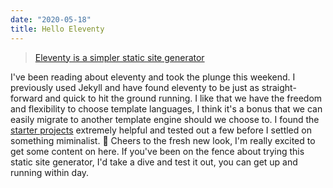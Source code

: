 ```yaml
---
date: "2020-05-18"
title: Hello Eleventy
---
```


> [Eleventy is a simpler static site generator](https://www.11ty.dev/)

I've been reading about eleventy and took the plunge this weekend. I previously used Jekyll and have found eleventy to be just as straight-forward and quick to hit the ground running. I like that we have the freedom and flexibility to choose template languages, I think it's a bonus that we can easily migrate to another template engine should we choose to. I found the [starter projects](https://www.11ty.dev/docs/starter/) extremely helpful and tested out a few before I settled on something miminalist. 🍾 Cheers to the fresh new look, I'm really excited to get some content on here. If you've been on the fence about trying this static site generator, I'd take a dive and test it out, you can get up and running within day.
